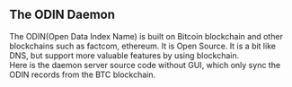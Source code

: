 The ODIN Daemon
-----------------------------
The ODIN(Open Data Index Name) is built on Bitcoin blockchain  and other blockchains such as factcom, ethereum.
It is Open Source. It is a bit like DNS, but support more valuable features by using blockchain.     
Here is the daemon server source code without GUI, which only sync the ODIN records from the BTC blockchain. 
